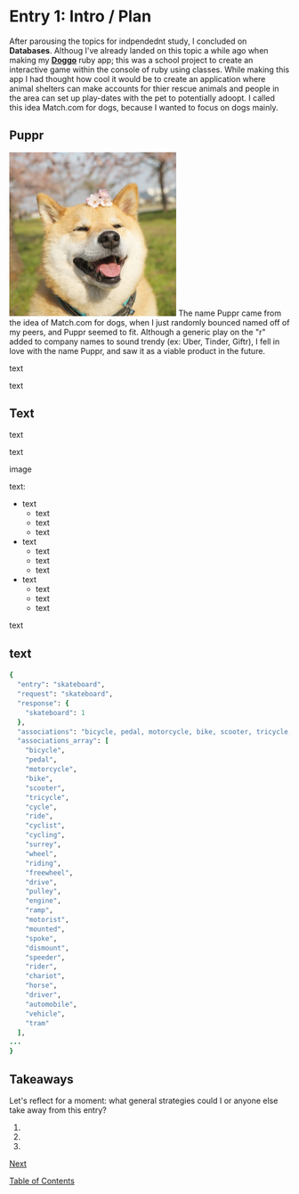 # Entry 1: Intro / Plan

After parousing the topics for indpendednt study, I concluded on **Databases**. Althoug I've already landed on this topic a while ago when making my **[Doggo](https://github.com/josuemoran/doggo)** ruby app; this was a school project to create an interactive game within the console of ruby using classes. While making this app I had thought how cool it would be to create an application where animal shelters can make accounts for thier rescue animals and people in the area can set up play-dates with the pet to potentially adoopt. I called this idea Match.com for dogs, because I wanted to focus on dogs mainly.

## Puppr

<img src="doggo1.jpg" style="width: 300px;"/>
The name Puppr came from the idea of Match.com for dogs, when I just randomly bounced named off of my peers, and Puppr seemed to fit. Although a generic play on the "r" added to company names to sound trendy (ex: Uber, Tinder, Giftr), I fell in love with the name Puppr, and saw it as a viable product in the future.


text

text

## Text

text

text

image

text:

- text
  - text
  - text
  - text
- text
  - text
  - text
  - text
- text
  - text
  - text
  - text

text
## text


```ruby
{
  "entry": "skateboard",
  "request": "skateboard",
  "response": {
    "skateboard": 1
  },
  "associations": "bicycle, pedal, motorcycle, bike, scooter, tricycle, cycle, ride, cyclist, cycling, surrey, wheel, riding, freewheel, drive, pulley, engine, ramp, motorist, mounted, spoke, dismount, speeder, rider, chariot, horse, driver, automobile, vehicle, tram",
  "associations_array": [
    "bicycle",
    "pedal",
    "motorcycle",
    "bike",
    "scooter",
    "tricycle",
    "cycle",
    "ride",
    "cyclist",
    "cycling",
    "surrey",
    "wheel",
    "riding",
    "freewheel",
    "drive",
    "pulley",
    "engine",
    "ramp",
    "motorist",
    "mounted",
    "spoke",
    "dismount",
    "speeder",
    "rider",
    "chariot",
    "horse",
    "driver",
    "automobile",
    "vehicle",
    "tram"
  ],
...
}
```


## Takeaways

Let's reflect for a moment: what general strategies could I or anyone else take away from this entry?

1. 
2. 
3. 

[Next](entry02.md)

[Table of Contents](../README.md)
